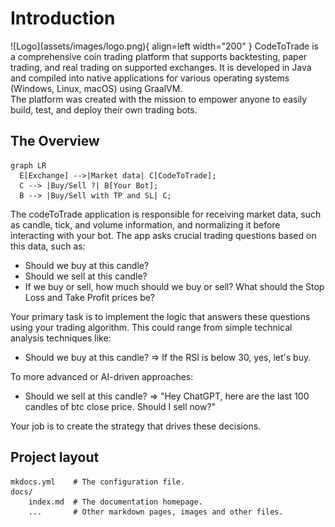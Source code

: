 # Introduction
<div class="result" markdown>
![Logo](assets/images/logo.png){ align=left width="200" }
CodeToTrade is a comprehensive coin trading platform that supports backtesting, paper trading, and real trading on supported exchanges. It is developed in Java and compiled into native applications for various operating systems (Windows, Linux, macOS) using GraalVM.
</div>
The platform was created with the mission to empower anyone to easily build, test, and deploy their own trading bots. 

## The Overview

``` mermaid
graph LR
  E[Exchange] -->|Market data| C[CodeToTrade];
  C --> |Buy/Sell ?| B[Your Bot];
  B --> |Buy/Sell with TP and SL| C;
```

The codeToTrade application is responsible for receiving market data, such as candle, tick, and volume information, and normalizing it before interacting with your bot. The app asks crucial trading questions based on this data, such as:

- Should we buy at this candle?
- Should we sell at this candle?
- If we buy or sell, how much should we buy or sell? What should the Stop Loss and Take Profit prices be?

Your primary task is to implement the logic that answers these questions using your trading algorithm. This could range from simple technical analysis techniques like:

- Should we buy at this candle? => If the RSI is below 30, yes, let's buy.

To more advanced or AI-driven approaches:

- Should we sell at this candle? => "Hey ChatGPT, here are the last 100 candles of btc close price. Should I sell now?"

Your job is to create the strategy that drives these decisions.

## Project layout

    mkdocs.yml    # The configuration file.
    docs/
        index.md  # The documentation homepage.
        ...       # Other markdown pages, images and other files.
